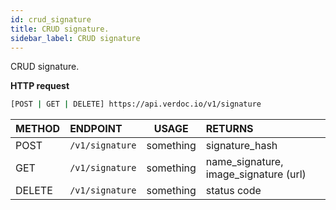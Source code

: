 ```yaml
---
id: crud_signature
title: CRUD signature.
sidebar_label: CRUD signature
---
```


CRUD signature.

**HTTP request**

```bash
[POST | GET | DELETE] https://api.verdoc.io/v1/signature
```

| METHOD | ENDPOINT        |   USAGE   | RETURNS                               |
| :----- | :-------------- | :-------: | :------------------------------------ |
| POST   | `/v1/signature` | something | signature_hash                        |
| GET    | `/v1/signature` | something | name_signature, image_signature (url) |
| DELETE | `/v1/signature` | something | status code                           |
